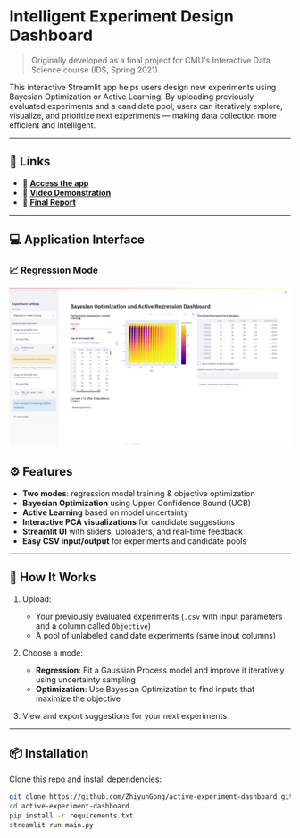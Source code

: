 # Intelligent Experiment Design Dashboard

> Originally developed as a final project for CMU's Interactive Data Science course (IDS, Spring 2021)

This interactive Streamlit app helps users design new experiments using Bayesian Optimization or Active Learning. By uploading previously evaluated experiments and a candidate pool, users can iteratively explore, visualize, and prioritize next experiments — making data collection more efficient and intelligent.

---

## 🔗 Links

- 🧪 **[Access the app](https://zhiyunapps-active-experiment-dashboard.share.connect.posit.cloud/)**  
- 🎥 **[Video Demonstration](https://drive.google.com/file/d/1fQcvdrkZH0zkAgY54eGMzErAVZXFz-0G/view?usp=sharing)**  
- 📄 **[Final Report](https://github.com/CMU-IDS-2021/fp--zhiyun/blob/main/Report.md)**  

---

## 💻 Application Interface

### 📈 Regression Mode
![image](https://github.com/CMU-IDS-2021/fp--zhiyun/blob/main/imgs/app_regression.png)


## ⚙️ Features

- **Two modes**: regression model training & objective optimization
- **Bayesian Optimization** using Upper Confidence Bound (UCB)
- **Active Learning** based on model uncertainty
- **Interactive PCA visualizations** for candidate suggestions
- **Streamlit UI** with sliders, uploaders, and real-time feedback
- **Easy CSV input/output** for experiments and candidate pools

---

## 🧪 How It Works

1. Upload:
   - Your previously evaluated experiments (`.csv` with input parameters and a column called `Objective`)
   - A pool of unlabeled candidate experiments (same input columns)

2. Choose a mode:
   - **Regression**: Fit a Gaussian Process model and improve it iteratively using uncertainty sampling
   - **Optimization**: Use Bayesian Optimization to find inputs that maximize the objective

3. View and export suggestions for your next experiments

---

## 📦 Installation

Clone this repo and install dependencies:

```bash
git clone https://github.com/ZhiyunGong/active-experiment-dashboard.git
cd active-experiment-dashboard
pip install -r requirements.txt
streamlit run main.py
